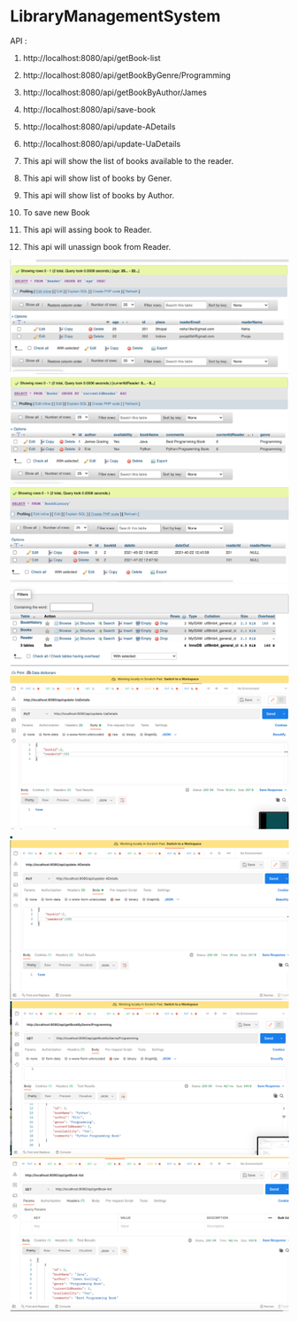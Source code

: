 # LibraryManagementSystem

API :
1. http://localhost:8080/api/getBook-list
2. http://localhost:8080/api/getBookByGenre/Programming
3. http://localhost:8080/api/getBookByAuthor/James
4. http://localhost:8080/api/save-book
5. http://localhost:8080/api/update-ADetails
6. http://localhost:8080/api/update-UaDetails

1. This api will show the list of books available to the reader.
2. This api will show list of books by Gener.
3. This api will show list of books by Author.
4. To save new Book
5. This api will assing book to Reader.
6. This api will unassign book from Reader.


![alt text](./S1.png)
![alt text](./S2.png)
![alt text](./S3.png)
![alt text](./S4.png)
![alt text](./S5.png)
![alt text](./S6.png)
![alt text](./S7.png)
![alt text](./S8.png)
![alt text](./S9.png)